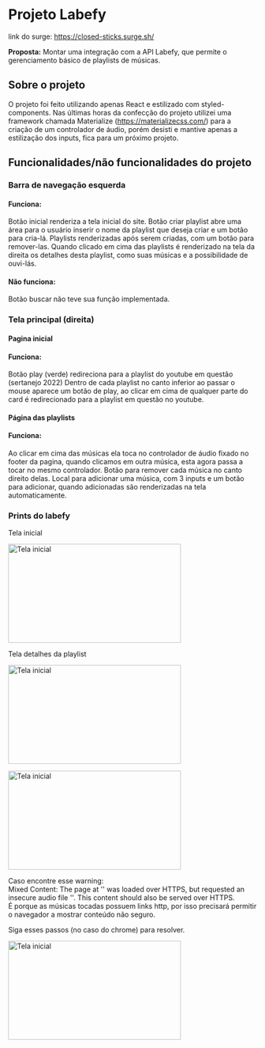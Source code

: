 # Projeto Labefy

link do surge: https://closed-sticks.surge.sh/

**Proposta:**  Montar uma integração com a API Labefy, que permite o gerenciamento básico de playlists de músicas.

## Sobre o projeto

O projeto foi feito utilizando apenas React e estilizado com styled-components. Nas últimas horas da confecção do projeto utilizei uma framework chamada Materialize (https://materializecss.com/) para a criação de um controlador de áudio, porém desisti e mantive apenas a estilização dos inputs, fica para um próximo projeto. 

## Funcionalidades/não funcionalidades do projeto

### Barra de navegação esquerda
#### Funciona:<br>
Botão inicial renderiza a tela inicial do site.
Botão criar playlist abre uma área para o usuário inserir o nome da playlist que deseja criar e um botão para cria-lá.
Playlists renderizadas após serem criadas, com um botão para remover-las. Quando clicado em cima das playlists é renderizado na tela da direita os detalhes desta playlist,  como suas músicas e a possibilidade de ouvi-lás.

#### Não funciona:<br>
Botão buscar não teve sua função implementada.

### Tela principal (direita)

#### Pagina inicial<br>
#### Funciona:<br>
Botão play (verde) redireciona para a playlist do youtube em questão (sertanejo 2022)
Dentro de cada playlist no canto inferior ao passar o mouse aparece um botão de play, ao clicar em cima de qualquer parte do card é redirecionado para a playlist em questão no youtube.

#### Página das playlists<br>
#### Funciona:<br>
Ao clicar em cima das músicas ela toca no controlador de áudio fixado no footer da pagina, quando clicamos em outra música, esta agora passa a tocar no mesmo controlador.
Botão para remover cada música no canto direito delas.
Local para adicionar uma música, com 3 inputs e um botão para adicionar, quando adicionadas são renderizadas na tela automaticamente. 

### Prints do labefy

<p>Tela inicial</p>
<img src="https://user-images.githubusercontent.com/100432523/175800707-3c2830ab-8ec4-46fc-9c6f-19d037d1a51b.png" alt="Tela inicial" width="350px" height="200px"/>

<p>Tela detalhes da playlist</p>
<img src="https://user-images.githubusercontent.com/100432523/175800708-a77bbecc-7588-4373-92f5-64726c186525.png" alt="Tela inicial" width="350px" height="200px"/>

<p></p>
<img src="https://user-images.githubusercontent.com/100432523/175800709-54b05033-8e00-4618-8984-6b5e481801ad.png" alt="Tela inicial" width="350px" height="200px"/>

Caso encontre esse warning:<br>
Mixed Content: The page at '<URL>' was loaded over HTTPS, but requested an insecure audio file '<URL>'. This content should also be served over HTTPS.<br>
É porque as músicas tocadas possuem links http, por isso precisará permitir o navegador a mostrar conteúdo não seguro.
  
 <p>Siga esses passos (no caso do chrome) para resolver.</p>
 <img src="https://user-images.githubusercontent.com/100432523/175832520-c2167f87-459d-45f4-998c-418f3a7a488a.png" alt="Tela inicial" width="350px" height="200px"/>
